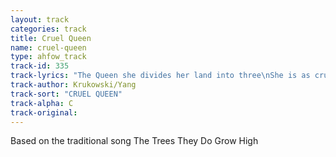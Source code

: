```yaml
---
layout: track
categories: track
title: Cruel Queen
name: cruel-queen
type: ahfow_track
track-id: 335
track-lyrics: "The Queen she divides her land into three\nShe is as cruel as she wants to be\nMany an hour she sits there all alone\nAll alone - but always thinking\nWhich of my children loves me the best?\nIâ€˜ll give them everything, leave none to the rest\nI'll give them all my land and my jewels too\nBut my love - none shall have it\nMother, dear mother, you've done me a great wrong\nYou married me when I was far too young\nThe man was rich, but he left me with a child\nI need your gold to feed him\nDaughter, dear daughter, I've done you no wrong\nI married you to a great lord's son\nFind a new man for when I'm dead and gone\nAs for gold, I'll give you nothing\nMother, dear mother, if you see fit\nGrant me your kingdom and I'll watch over it\nI will rule your land as you would yourself\nFor I am most like you\nDaughter, dear daughter, no I don't see fit\nTo give you my land, you'll have none of it\nYour words offend me for how could you presume\nThat you could rule as I do?\nWhich of my children loves me the best?\nIâ€˜ll give them everything, leave none to the rest\nI'll give them all my land and my jewels too\nBut my love - none shall have it\nMother, dear mother, I do not want your land\nI don't want your riches, nor jewels on my hand\nMy request is simple, it's every child's desire\nI only want your blessing\nDaughter, dear daughter, you're nothing but a fool\nThis world is governed by one and only rule\nI will die with all my land and all my jewels too\nAnd my love - none shall have it"
track-author: Krukowski/Yang
track-sort: "CRUEL QUEEN"
track-alpha: C
track-original: 
---
```

Based on the traditional song The Trees They Do Grow High